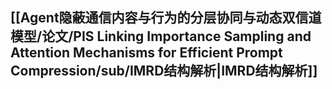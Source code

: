 ## [[Agent隐蔽通信内容与行为的分层协同与动态双信道模型/论文/PIS Linking Importance Sampling and Attention Mechanisms for Efficient Prompt Compression/sub/IMRD结构解析|IMRD结构解析]]
